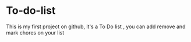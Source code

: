 # To-do-list
This is my first project on github, it's a To Do list  , you can add remove and mark chores on your list 
